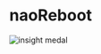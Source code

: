 # naoReboot
![insight medal](https://insight.sensiolabs.com/projects/50ab29e6-ca73-4e7b-9456-6169487b17ce/big.png)
